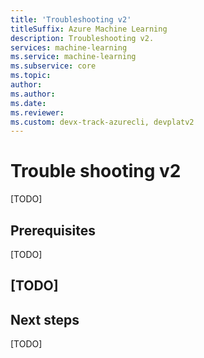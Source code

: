```yaml
---
title: 'Troubleshooting v2'
titleSuffix: Azure Machine Learning
description: Troubleshooting v2.
services: machine-learning
ms.service: machine-learning
ms.subservice: core
ms.topic:
author:
ms.author:
ms.date:
ms.reviewer: 
ms.custom: devx-track-azurecli, devplatv2
---
```


# Trouble shooting v2

[TODO]

## Prerequisites

[TODO]

## [TODO]

## Next steps

[TODO]
